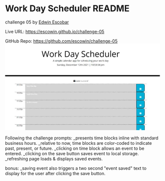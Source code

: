 # Work Day Scheduler README
challenge 05 by <a href="https://github.com/escowin">Edwin Escobar</a>

Live URL:
https://escowin.github.io/challenge-05

GitHub Repo:
https://github.com/escowin/challenge-05
![scheduler screenshot](assets/images/screenshot.jpg)


Following the challenge prompts:
_presents time blocks inline with standard business hours.
_relative to now, time blocks are color-coded to indicate past, present, or future.
_clicking on time block allows an event to be entered.
_clicking on the save button saves event to local storage.
_refreshing page loads & displays saved events.

bonus:
_saving event also triggers a two second "event saved" text to display for the user after clicking the save button.